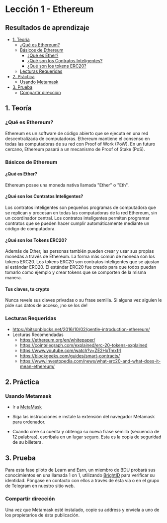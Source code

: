 # Lección 1 - Ethereum

## Resultados de aprendizaje
- [1. Teoría](#1.-Teoría)
  - [¿Qué es Ethereum?](#Que-es-Ethereum)
  - [Básicos de Ethereum](#Basicos-de-Ethereum)
    - [¿Qué es Ether?](#que-es-ether)
    - [¿Qué son los Contratos Inteligentes?](#Que-son-los-Contratos-Inteligentes)
    - [¿Qué son los tokens ERC20?](#Que-son-los-Tokens-ERC20)
  - [Lecturas Requeridas](#Lecturas-Requeridas)
- [2. Práctica](#2.-Práctica)
  - [Usando Metamask](#Usando-Metamask)
- [3. Prueba](#3.-Prueba)
  - [Compartir dirección](#Compartir-tu-direccion-de-Ethereum)

## 1. Teoría
### ¿Qué es Ethereum?
Ethereum es un software de código abierto que se ejecuta en una red descentralizada de computadoras. Ethereum mantiene el consenso en todas las computadoras de su red con Proof of Work (PoW). En un futuro cercano, Ethereum pasará a un mecanismo de Proof of Stake (PoS).

### Básicos de Ethereum
#### ¿Qué es Ether?
Ethereum posee una moneda nativa llamada "Ether" o "Eth".

#### ¿Qué son los Contratos Inteligentes?
Los contratos inteligentes son pequeños programas de computadora que se replican y procesan en todas las computadoras de la red Ethereum, sin un coordinador central.  Los contratos inteligentes permiten programar contratos que se pueden hacer cumplir automáticamente mediante un código de computadora.

#### ¿Qué son los Tokens ERC20?
Además de Ether, las personas también pueden crear y usar sus propias monedas a través de Ethereum. La forma más común de moneda son los tokens ERC20. Los tokens ERC20 son contratos inteligentes que se ajustan al estándar ERC20. El estándar ERC20 fue creado para que todos puedan tomarlo como ejemplo y crear tokens que se   comporten de la misma manera.

#### Tus claves, tu crypto
Nunca revele sus claves privadas o su frase semilla. Si alguna vez alguien le pide sus datos de acceso, ¡no se los de!

### Lecturas Requeridas
  - https://bitsonblocks.net/2016/10/02/gentle-introduction-ethereum/
- Lecturas Recomendadas
  - https://ethereum.org/en/whitepaper/
  - https://cointelegraph.com/explained/erc-20-tokens-explained
  - https://www.youtube.com/watch?v=ZE2HxTmxfrI
  - https://blockgeeks.com/guides/smart-contracts/
  - https://www.investopedia.com/news/what-erc20-and-what-does-it-mean-ethereum/

## 2. Práctica

### Usando Metamask 
- Ir a [MetaMask](https://metamask.io)

- Siga las instrucciones e instale la extensión del navegador Metamask para ordenador.

- Cuando cree su cuenta y obtenga su nueva frase semilla (secuencia de 12 palabras), escríbala en un lugar seguro. Esta es la copia de seguridad de su billetera.

## 3. Prueba
Para esta fase piloto de Learn and Earn, un miembro de BDU probará sus conocimientos en una llamada 1 on 1, utilizando [BrightID](https://www.brightid.org/) para verificar su identidad. Póngase en contacto con ellos a través de ésta vía o en el grupo de Telegram en nuestro sitio web.

### Compartir dirección
Una vez que Metamask esté instalado, copie su address y envíela a uno de los propietarios de ésta publicación.
